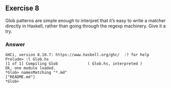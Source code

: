 ## Exercise 8
Glob patterns are simple enough to interpret that it’s easy to write a matcher directly in Haskell, rather than going through the regexp machinery. Give it a try.

### Answer

```ghci
GHCi, version 8.10.7: https://www.haskell.org/ghc/  :? for help
Prelude> :l Glob.hs 
[1 of 1] Compiling Glob             ( Glob.hs, interpreted )
Ok, one module loaded.
*Glob> namesMatching "*.md"
["README.md"]
*Glob> 
```